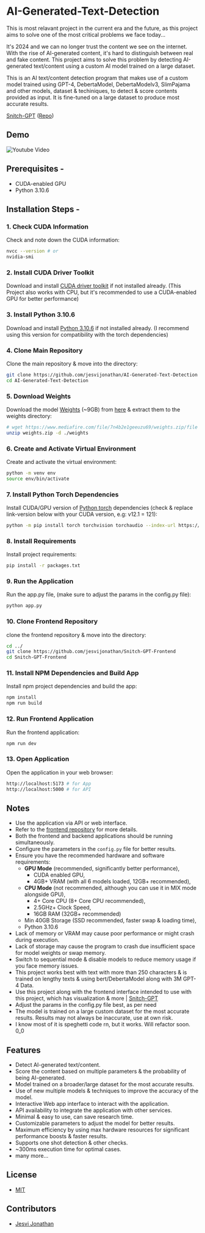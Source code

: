 # AI-Generated-Text-Detection

This is most relavant project in the current era and the future, as this project aims to solve one of the most critical problems we face today...

It's 2024 and we can no longer trust the content we see on the internet. With the rise of AI-generated content, it's hard to distinguish between real and fake content. This project aims to solve this problem by detecting AI-generated text/content using a custom AI model trained on a large dataset.

This is an AI text/content detection program that makes use of a custom model trained using GPT-4, DebertaModel, DebertaModelv3, SlimPajama and other models, dataset & techiniques, to detect & score contents provided as input. It is fine-tuned on a large dataset to produce most accurate results.

[Snitch-GPT](https://snitch-gpt.vercel.app) ([Repo](https://github.com/jesvijonathan/Snitch-GPT-Frontend))

## Demo

![Youtube Video](https://img.youtube.com/vi/1Q1Q1Q1Q1Q1/maxresdefault.jpg)

## Prerequisites -

- CUDA-enabled GPU
- Python 3.10.6

## Installation Steps -

### 1. Check CUDA Information

Check and note down the CUDA information:

```bash
nvcc --version # or
nvidia-smi
```

### 2. Install CUDA Driver Toolkit

Download and install [CUDA driver toolkit](https://developer.nvidia.com/cuda-toolkit) if not installed already.
(This Project also works with CPU, but it's recommended to use a CUDA-enabled GPU for better performance)

### 3. Install Python 3.10.6

Download and install [Python 3.10.6](https://www.python.org/downloads/release/python-3106) if not installed already.
(I recommend using this version for compatibility with the torch dependencies)

### 4. Clone Main Repository

Clone the main repository & move into the directory:

```bash
git clone https://github.com/jesvijonathan/AI-Generated-Text-Detection
cd AI-Generated-Text-Detection
```

### 5. Download Weights

Download the model [Weights](https://www.mediafire.com/file/7n4b2e1geeuzu69/weights.zip/file) (~9GB) from [here](https://www.mediafire.com/file/7n4b2e1geeuzu69/weights.zip/file) & extract them to the weights directory:

```bash
# wget https://www.mediafire.com/file/7n4b2e1geeuzu69/weights.zip/file -O weights.zip
unzip weights.zip -d ./weights
```

### 6. Create and Activate Virtual Environment

Create and activate the virtual environment:

```bash
python -m venv env
source env/bin/activate
```

### 7. Install Python Torch Dependencies

Install CUDA/GPU version of [Python torch](https://pytorch.org/get-started/locally/) dependencies (check & replace link-version below with your CUDA version, e.g: v12.1 = 121):

```bash
python -m pip install torch torchvision torchaudio --index-url https://download.pytorch.org/whl/cu121
```

### 8. Install Requirements

Install project requirements:

```bash
pip install -r packages.txt
```

### 9. Run the Application

Run the app.py file,
(make sure to adjust the params in the config.py file):

```bash
python app.py
```

### 10. Clone Frontend Repository

clone the frontend repository & move into the directory:

```bash
cd ../
git clone https://github.com/jesvijonathan/Snitch-GPT-Frontend
cd Snitch-GPT-Frontend
```

### 11. Install NPM Dependencies and Build App

Install npm project dependencies and build the app:

```bash
npm install
npm run build
```

### 12. Run Frontend Application

Run the frontend application:

```bash
npm run dev
```

### 13. Open Application

Open the application in your web browser:

```bash
http://localhost:5173 # for App
http://localhost:5000 # for API
```

## Notes

- Use the application via API or web interface.
- Refer to the [frontend repository](https://github.com/jesvijonathan/Snitch-GPT-Frontend) for more details.
- Both the frontend and backend applications should be running simultaneously.
- Configure the parameters in the `config.py` file for better results.
- Ensure you have the recommended hardware and software requirements:
  - **GPU Mode** (recommended, significantly better performance),
    - CUDA enabled GPU,
    - 4GB+ VRAM (with all 6 models loaded, 12GB+ recommended),
  - **CPU Mode** (not recommended, although you can use it in MIX mode alongside GPU),
    - 4+ Core CPU (8+ Core CPU recommended),
    - 2.5GHz+ Clock Speed,
    - 16GB RAM (32GB+ recommended)
  - Min 40GB Storage (SSD recommended, faster swap & loading time),
  - Python 3.10.6
- Lack of memory or VRAM may cause poor performance or might crash during execution.
- Lack of storage may cause the program to crash due insufficient space for model weights or swap memory.
- Switch to sequential mode & disable models to reduce memory usage if you face memory issues.
  <br>
- This project works best with text with more than 250 characters & is trained on lengthy texts & using bert/DebertaModel along with 3M GPT-4 Data.
- Use this project along with the frontend interface intended to use with this project, which has visualization & more | [Snitch-GPT](https://snitch-gpt.vercel.app)
- Adjust the params in the config.py file best, as per need
- The model is trained on a large custom dataset for the most accurate results. Results may not always be inaccurate, use at own risk.
- I know most of it is speghetti code rn, but it works. Will refactor soon. 0_0

## Features

- Detect AI-generated text/content.
- Score the content based on multiple parameters & the probability of being AI-generated.
- Model trained on a broader/large dataset for the most accurate results.
- Use of new multiple models & techniques to improve the accuracy of the model.
- Interactive Web app interface to interact with the application.
- API availability to integrate the application with other services.
- Minimal & easy to use, can save research time.
- Customizable parameters to adjust the model for better results.
- Maximum efficiency by using max hardware resources for significant performance boosts & faster results.
- Supports one shot detection & other checks.
- ~300ms execution time for optimal cases.
- many more...

## License

- [MIT](https://choosealicense.com/licenses/mit/)

## Contributors

- [Jesvi Jonathan](jesvi22j@gmail.com)

<!--
- []()

## Acknowledgements

- [Hugging Face](https://huggingface.co/)
- [PyTorch](https://pytorch.org/)
- [DebertaModel]()
- [DebertaModelv3]()
- [SlimPajama]()
- [AI GPT-4]()
- [Kaggle]()
- [Collab]()

## Support

- [PayPal](https://www.paypal.com/paypalme/jesvijonathan)
  -->
